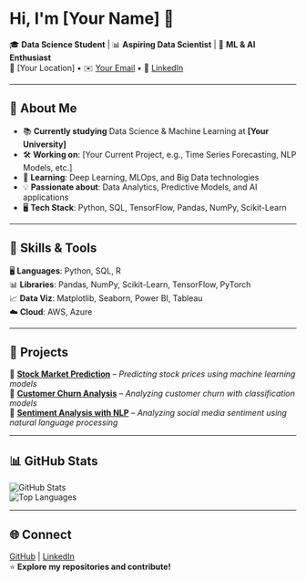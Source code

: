 # Hi, I'm [Your Name] 👋

🎓 **Data Science Student** | 📊 **Aspiring Data Scientist** | 🤖 **ML & AI Enthusiast**  
📍 [Your Location] • ✉️ [Your Email](mailto:youremail@example.com) • 🔗 [LinkedIn](https://linkedin.com/in/your-profile)

---

## 🚀 About Me  
- 📚 **Currently studying** Data Science & Machine Learning at **[Your University]**  
- 🛠 **Working on**: [Your Current Project, e.g., Time Series Forecasting, NLP Models, etc.]  
- 🌱 **Learning**: Deep Learning, MLOps, and Big Data technologies  
- 💡 **Passionate about**: Data Analytics, Predictive Models, and AI applications  
- 🖥 **Tech Stack**: Python, SQL, TensorFlow, Pandas, NumPy, Scikit-Learn  

---

## 🔧 Skills & Tools  
🖥 **Languages**: Python, SQL, R  
📊 **Libraries**: Pandas, NumPy, Scikit-Learn, TensorFlow, PyTorch  
📈 **Data Viz**: Matplotlib, Seaborn, Power BI, Tableau  
☁️ **Cloud**: AWS, Azure  

---

## 📌 Projects  
🔹 **[Stock Market Prediction](https://github.com/yourusername/project1)** – *Predicting stock prices using machine learning models*  
🔹 **[Customer Churn Analysis](https://github.com/yourusername/project2)** – *Analyzing customer churn with classification models*  
🔹 **[Sentiment Analysis with NLP](https://github.com/yourusername/project3)** – *Analyzing social media sentiment using natural language processing*  

---

## 📊 GitHub Stats  
![GitHub Stats](https://github-readme-stats.vercel.app/api?username=your-github-username&show_icons=true&hide=prs,issues&theme=gruvbox)  
![Top Languages](https://github-readme-stats.vercel.app/api/top-langs/?username=your-github-username&layout=compact&theme=gruvbox)

---

## 🌐 Connect  
[GitHub](https://github.com/your-github-username) | [LinkedIn](https://linkedin.com/in/your-profile)  
⭐ **Explore my repositories and contribute!**  
